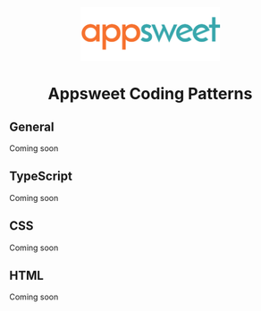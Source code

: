 <p align="center">
  <img src="assets/logo.png" alt="Appsweet Logo" width="250" height="auto" />
</p>

<h1 align="center">Appsweet Coding Patterns</h1>

## General

Coming soon

## TypeScript

Coming soon

## CSS

Coming soon

## HTML

Coming soon
